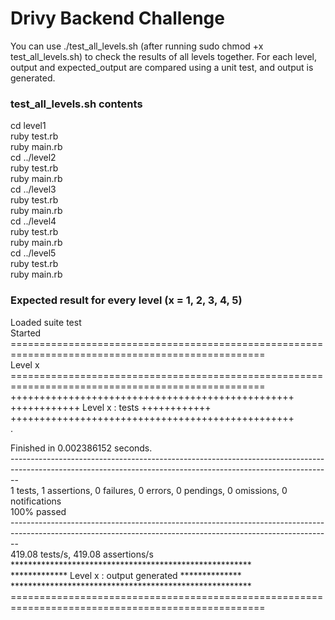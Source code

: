 # Drivy Backend Challenge

You can use ./test_all_levels.sh (after running sudo chmod +x test_all_levels.sh) to check the results of all levels together.
For each level, output and expected_output are compared using a unit test, and output is generated.

### test_all_levels.sh contents
cd level1  
ruby test.rb  
ruby main.rb  
cd ../level2  
ruby test.rb  
ruby main.rb  
cd ../level3  
ruby test.rb  
ruby main.rb  
cd ../level4  
ruby test.rb  
ruby main.rb  
cd ../level5  
ruby test.rb  
ruby main.rb

### Expected result for every level (x = 1, 2, 3, 4, 5)
Loaded suite test<br />
Started<br />
==================================================================================================<br />
 Level x<br />
==================================================================================================<br />
+++++++++++++++++++++++++++++++++++++++++++++++++<br />
++++++++++++ Level x : tests  ++++++++++++<br />
+++++++++++++++++++++++++++++++++++++++++++++++++<br />
.<br />

Finished in 0.002386152 seconds.<br />
--------------------------------------------------------------------------------------------------------------------------------------------------------------<br />
1 tests, 1 assertions, 0 failures, 0 errors, 0 pendings, 0 omissions, 0 notifications<br />
100% passed<br />
--------------------------------------------------------------------------------------------------------------------------------------------------------------<br />
419.08 tests/s, 419.08 assertions/s<br />
*******************************************************<br />
************* Level x : output generated **************<br />
*******************************************************<br />
==================================================================================================<br />
